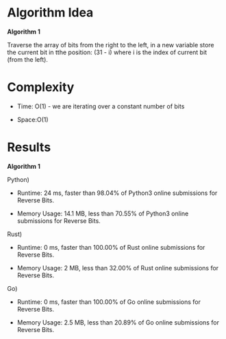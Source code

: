 # Algorithm Idea

**Algorithm 1**

Traverse the array of bits from the right to the left, in a new variable store the current bit in tthe position: (31 - i) where i is the index of current bit (from the left).

# Complexity

- Time: O(1) - we are iterating over a constant number of bits

- Space:O(1)

# Results

**Algorithm 1**

Python)

- Runtime: 24 ms, faster than 98.04% of Python3 online submissions for Reverse Bits.

- Memory Usage: 14.1 MB, less than 70.55% of Python3 online submissions for Reverse Bits.

Rust)

- Runtime: 0 ms, faster than 100.00% of Rust online submissions for Reverse Bits.

- Memory Usage: 2 MB, less than 32.00% of Rust online submissions for Reverse Bits.

Go)

- Runtime: 0 ms, faster than 100.00% of Go online submissions for Reverse Bits.

- Memory Usage: 2.5 MB, less than 20.89% of Go online submissions for Reverse Bits.